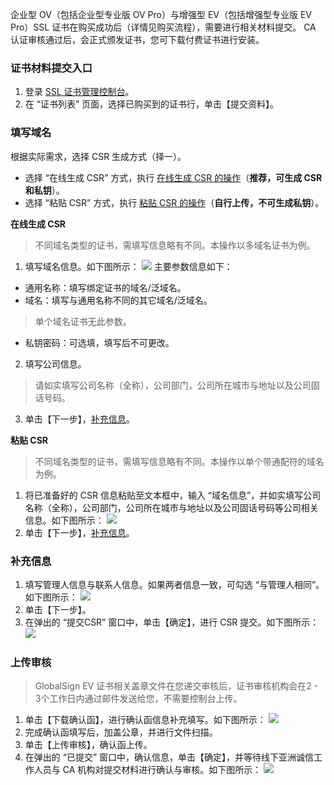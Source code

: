 企业型 OV（包括企业型专业版 OV Pro）与增强型 EV（包括增强型专业版 EV Pro）SSL 证书在购买成功后（详情见购买流程），需要进行相关材料提交。
CA 认证审核通过后，会正式颁发证书，您可下载付费证书进行安装。

### 证书材料提交入口
1. 登录 [SSL 证书管理控制台](https://console.cloud.tencent.com/ssl)。
2. 在 “证书列表” 页面，选择已购买到的证书行，单击【提交资料】。

### 填写域名
根据实际需求，选择 CSR 生成方式（择一）。
- 选择 “在线生成 CSR” 方式，执行 [在线生成 CSR 的操作](#csr1)（**推荐，可生成 CSR 和私钥**）。
- 选择 “粘贴 CSR” 方式，执行 [粘贴 CSR 的操作](#csr2)（**自行上传，不可生成私钥**）。

**在线生成 CSR**<span id="csr1"></span>
>不同域名类型的证书，需填写信息略有不同。本操作以多域名证书为例。

1. 填写域名信息。如下图所示：
![](https://main.qcloudimg.com/raw/fc8ce0770690f9d8767f0ae6e359ec87.jpg)
主要参数信息如下：
 - 通用名称：填写绑定证书的域名/泛域名。
 - 域名：填写与通用名称不同的其它域名/泛域名。
>单个域名证书无此参数。
 - 私钥密码：可选填，填写后不可更改。
2. 填写公司信息。
>请如实填写公司名称（全称），公司部门，公司所在城市与地址以及公司固话号码。
>
3. 单击【下一步】，[补充信息](#message)。

**粘贴 CSR**<span id="csr2"></span>
>不同域名类型的证书，需填写信息略有不同。本操作以单个带通配符的域名为例。

1. 将已准备好的 CSR 信息粘贴至文本框中，输入 “域名信息”，并如实填写公司名称（全称），公司部门，公司所在城市与地址以及公司固话号码等公司相关信息。如下图所示：
![](https://main.qcloudimg.com/raw/5374fcbc0ad212a8ff10697c664bc069.jpg)
2. 单击【下一步】，[补充信息](#message)。

<span id="message"></span>
### 补充信息
1. 填写管理人信息与联系人信息。如果两者信息一致，可勾选 “与管理人相同”。如下图所示：
![](https://main.qcloudimg.com/raw/ecb42402bcbf11cacd0617d288ae368e.jpg)
2. 单击【下一步】。
3. 在弹出的 “提交CSR” 窗口中，单击【确定】，进行 CSR 提交。如下图所示：
![](https://main.qcloudimg.com/raw/d73e322ce3806abc67f6a9ac96f5dd29.jpg)

### 上传审核
>GlobalSign EV 证书相关盖章文件在您递交审核后，证书审核机构会在2 - 3个工作日内通过邮件发送给您，不需要控制台上传。

1. 单击【下载确认函】，进行确认函信息补充填写。如下图所示：
![](https://main.qcloudimg.com/raw/28fcfb8bd19748cccded7f0dc8addc57.png)
2. 完成确认函填写后，加盖公章，并进行文件扫描。
3. 单击【上传审核】，确认函上传。
4. 在弹出的 “已提交” 窗口中，确认信息，单击【确定】，并等待线下亚洲诚信工作人员与 CA 机构对提交材料进行确认与审核。如下图所示：
![](https://main.qcloudimg.com/raw/35b4a13f8b21b330c3ab6c314615e501.png)
